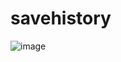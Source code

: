 # savehistory

![image](https://github.com/user-attachments/assets/50f466a6-0223-4603-9b64-c4da4a803474)
